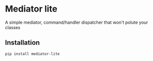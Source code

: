 # Mediator lite

A simple mediator, command/handler dispatcher that won't polute your classes

## Installation

```bash
pip install mediator-lite
